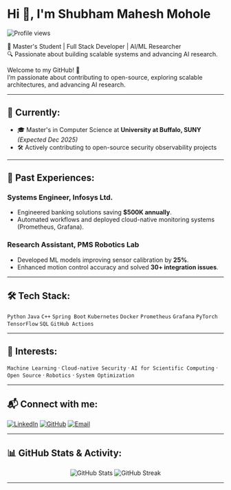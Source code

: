 # Hi 👋, I'm Shubham Mahesh Mohole

![Profile views](https://komarev.com/ghpvc/?username=Ishubhammohole&color=blueviolet)

🚀 Master's Student | Full Stack Developer | AI/ML Researcher  
🔍 Passionate about building scalable systems and advancing AI research.

Welcome to my GitHub! 🚀  
I’m passionate about contributing to open-source, exploring scalable architectures, and advancing AI research.

---

## 📌 Currently:

- 🎓 Master's in Computer Science at **University at Buffalo, SUNY** _(Expected Dec 2025)_
- 🛠️ Actively contributing to open-source security observability projects

---

## 💼 Past Experiences:

### Systems Engineer, Infosys Ltd.
- Engineered banking solutions saving **\$500K annually**.
- Automated workflows and deployed cloud-native monitoring systems (Prometheus, Grafana).

### Research Assistant, PMS Robotics Lab
- Developed ML models improving sensor calibration by **25%**.
- Enhanced motion control accuracy and solved **30+ integration issues**.

---

## 🛠️ Tech Stack:

`Python` `Java` `C++` `Spring Boot` `Kubernetes` `Docker` `Prometheus` `Grafana` `PyTorch` `TensorFlow` `SQL` `GitHub Actions`

---

## 🌱 Interests:

`Machine Learning` · `Cloud-native Security` · `AI for Scientific Computing` · `Open Source` · `Robotics` · `System Optimization`

---

## 📬 Connect with me:

[![LinkedIn](https://img.shields.io/badge/LinkedIn-0077B5?style=flat&logo=linkedin&logoColor=white)](https://www.linkedin.com/in/shubham-mohole-245a501b2/)
[![GitHub](https://img.shields.io/badge/GitHub-181717?style=flat&logo=github&logoColor=white)](https://github.com/Ishubhammohole)
[![Email](https://img.shields.io/badge/Email-D14836?style=flat&logo=gmail&logoColor=white)](mailto:shumoh2000@gmail.com)

---

## 📊 GitHub Stats & Activity:

<p align="center">
  <img src="https://github-readme-stats.vercel.app/api?username=Ishubhammohole&show_icons=true&theme=tokyonight" alt="GitHub Stats" />
  <img src="https://github-readme-streak-stats.herokuapp.com?user=Ishubhammohole&theme=tokyonight&date_format=M%20j%5B%2C%20Y%5D" alt="GitHub Streak" />
</p>

---
